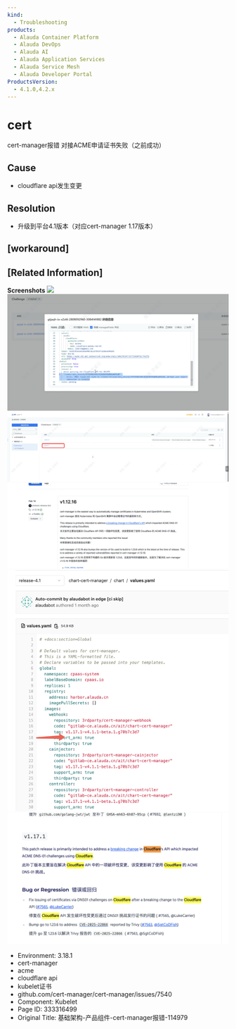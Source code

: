```yaml
---
kind:
  - Troubleshooting
products:
  - Alauda Container Platform
  - Alauda DevOps
  - Alauda AI
  - Alauda Application Services
  - Alauda Service Mesh
  - Alauda Developer Portal
ProductsVersion:
  - 4.1.0,4.2.x
---
```

<!-- A type of document that involves encountering a fault, diagnosing it, performing root cause analysis, and providing solutions. -->

# cert

cert-manager报错 对接ACME申请证书失败（之前成功）

## Cause
- cloudflare api发生变更

## Resolution
- 升级到平台4.1版本（对应cert-manager 1.17版本）

## [workaround]

## [Related Information]
**Screenshots**
![](assets/ji-chu-jia-gou-chan-pin-zu-jian-cert-managerbao-cuo-114979/1754981933_99781_633b2f_cert-manager%25E6%258A%25A5%25E9%2594%2599%25E9%2597%25AE%25E9%25A2%25981_1.png)
![](assets/ji-chu-jia-gou-chan-pin-zu-jian-cert-managerbao-cuo-114979/mceclip4_1754992903459_1ru68.png)![](assets/ji-chu-jia-gou-chan-pin-zu-jian-cert-managerbao-cuo-114979/mceclip3_1754992900926_69ov8.png)
![](assets/ji-chu-jia-gou-chan-pin-zu-jian-cert-managerbao-cuo-114979/mceclip0_1754994403385_ep3iv.png)
![](assets/ji-chu-jia-gou-chan-pin-zu-jian-cert-managerbao-cuo-114979/mceclip2_1755049738994_h2qeg.png)
![](assets/ji-chu-jia-gou-chan-pin-zu-jian-cert-managerbao-cuo-114979/mceclip1_1755049733541_t7geo.png)
- Environment: 3.18.1
- cert-manager
- acme
- cloudflare api
- kubelet证书
- github.com/cert-manager/cert-manager/issues/7540
- Component: Kubelet
- Page ID: 333316499
- Original Title: 基础架构-产品组件-cert-manager报错-114979
